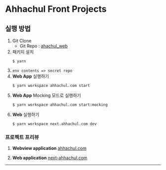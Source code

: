 # Ahhachul Front Projects

## 실행 방법

1. Git Clone
   - Git Repo : [ahachul_web](https://github.com/ahachulTeam/ahachul_web)
2. 패키지 설치
   ```shell
   $ yarn
   ```
3. `env contents => secret repo`
4. **Web App** 실행하기
   ```shell
   $ yarn workspace ahhachul.com start
   ```
5. **Web App** Mocking 모드로 실행하기
   ```shell
   $ yarn workspace ahhachul.com start:mocking
   ```
6. **Web** 실행하기
   ```shell
   $ yarn workspace next.ahhachul.com dev
   ```

### 프로젝트 프리뷰

1. **Webview application**
   [ahhachul.com](https://ahhachul-com.vercel.app/)

2. **Web application**
   [next-ahhachul.com](https://next-ahhachul-com.vercel.app/)

---
